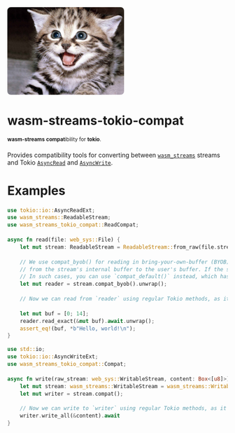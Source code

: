 <img alt="cute kitten" src=".repo/kitten.png" height=200 style="border-radius: .5rem">

# wasm-streams-tokio-compat
<sup>**wasm-streams** **compat**ibility for **tokio**.</sup>

Provides compatibility tools for converting between [`wasm_streams`](https://docs.rs/wasm-streams/latest/wasm_streams/) streams and Tokio [`AsyncRead`](https://docs.rs/tokio/latest/tokio/io/trait.AsyncRead.html) and [`AsyncWrite`](https://docs.rs/tokio/latest/tokio/io/trait.AsyncWrite.html).

# Examples
```rust
use tokio::io::AsyncReadExt;
use wasm_streams::ReadableStream;
use wasm_streams_tokio_compat::ReadCompat;

async fn read(file: web_sys::File) {
    let mut stream: ReadableStream = ReadableStream::from_raw(file.stream());

    // We use compat_byob() for reading in bring-your-own-buffer (BYOB) mode, which allows for direct copying
    // from the stream's internal buffer to the user's buffer. If the stream does not support BYOB, this will fail.
    // In such cases, you can use `compat_default()` instead, which has the stream allocate the buffer for you.
    let mut reader = stream.compat_byob().unwrap();

    // Now we can read from `reader` using regular Tokio methods, as it is an `AsyncRead`.

    let mut buf = [0; 14];
    reader.read_exact(&mut buf).await.unwrap();
    assert_eq!(buf, *b"Hello, world!\n");
}
```

```rust
use std::io;
use tokio::io::AsyncWriteExt;
use wasm_streams_tokio_compat::Compat;

async fn write(raw_stream: web_sys::WritableStream, content: Box<[u8]>) -> io::Result<()> {
    let mut stream: wasm_streams::WritableStream = wasm_streams::WritableStream::from_raw(raw_stream);
    let mut writer = stream.compat();

    // Now we can write to `writer` using regular Tokio methods, as it is an `AsyncWrite`.
    writer.write_all(&content).await
}
```